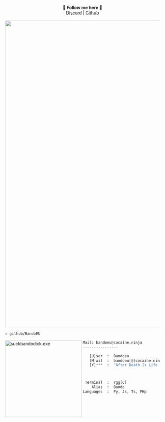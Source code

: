 <p align="center">
  <b>🎨 Follow me here 🎨</b><br>  
  <a href="https://discordlookup.com/user/1013677257572753428">Discord</a> |
  <a href="https://github.com/Plasmonix">Github</a><br><br>
  <img src="https://i.ibb.co/L8s1j2g/718809c335de70a85563746323ed4892.gif" width="1000">
  </p>

```bash
> github/BandoEU
```

<img src="https://i.ibb.co/qsYM8tS/095af2795b255600992ce58e708601ad.jpg" align="left" alt="suckbandodick.exe" width="250" height="250">

```py
Mail: bandoeu@cocaine.ninja
----------------

   [U]ser  :  Bandoeu
   [M]ail  :  bandoeu[@]cocaine.ninja
   [Y]***  :  "After Death Is Life Forever"



 Terminal  :  Ygg[C]
    Alias  :  Bando
Languages  :  Py, Js, Ts, PHp
```
